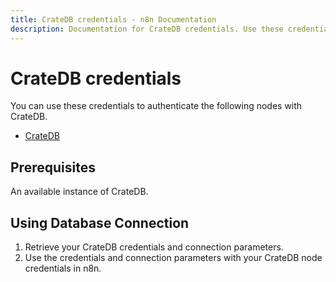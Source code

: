 ```yaml
---
title: CrateDB credentials - n8n Documentation
description: Documentation for CrateDB credentials. Use these credentials to authenticate CrateDB in n8n, a workflow automation platform.
---
```


# CrateDB credentials

You can use these credentials to authenticate the following nodes with CrateDB.

- [CrateDB](/integrations/builtin/app-nodes/n8n-nodes-base.cratedb/)

## Prerequisites

An available instance of CrateDB. 

## Using Database Connection

1. Retrieve your CrateDB credentials and connection parameters.
2. Use the credentials and connection parameters with your CrateDB node credentials in n8n.

